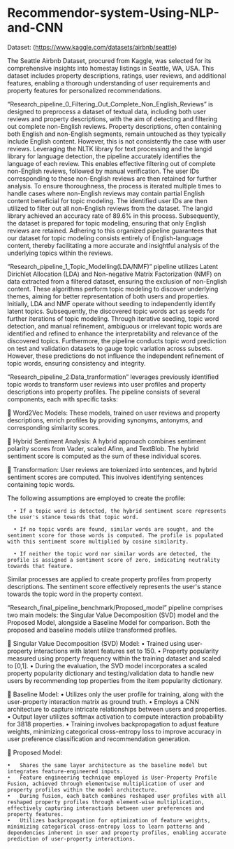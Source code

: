 # Recommendor-system-Using-NLP-and-CNN
Dataset: (https://www.kaggle.com/datasets/airbnb/seattle)

The Seattle Airbnb Dataset, procured from Kaggle, was selected for its comprehensive
insights into homestay listings in Seattle, WA, USA. This dataset includes property descriptions, ratings, user reviews, and additional features, enabling a thorough understanding of user requirements and property features for personalized recommendations.


“Research_pipeline_0_Filtering_Out_Complete_Non_English_Reviews” is designed to preprocess a dataset of textual data, including both user reviews and property descriptions, with the aim of detecting and filtering out complete non-English reviews. Property descriptions, often containing both English and non-English segments, remain untouched as they typically include English content. However, this is not consistently the case with user reviews.
Leveraging the NLTK library for text processing and the langid library for language detection, the pipeline accurately identifies the language of each review. This enables effective filtering out of complete non-English reviews, followed by manual verification. The user IDs corresponding to these non-English reviews are then retained for further analysis. To ensure thoroughness, the process is iterated multiple times to handle cases where non-English reviews may contain partial English content beneficial for topic modeling. The identified user IDs are then utilized to filter out all non-English reviews from the dataset. The langid library achieved an accuracy rate of 89.6% in this process.
Subsequently, the dataset is prepared for topic modeling, ensuring that only English reviews are retained. Adhering to this organized pipeline guarantees that our dataset for topic modeling consists entirely of English-language content, thereby facilitating a more accurate and insightful analysis of the underlying topics within the reviews.



“Research_pipeline_1_Topic_Modelling(LDA/NMF)”  pipeline utilizes Latent Dirichlet Allocation (LDA) and Non-negative Matrix Factorization (NMF) on data extracted from a filtered dataset, ensuring the exclusion of non-English content. These algorithms perform topic modeling to discover underlying themes, aiming for better representation of both users and properties. Initially, LDA and NMF operate without seeding to independently identify latent topics. Subsequently, the discovered topic words act as seeds for further iterations of topic modeling. Through iterative seeding, topic word detection, and manual refinement, ambiguous or irrelevant topic words are identified and refined to enhance the interpretability and relevance of the discovered topics.
Furthermore, the pipeline conducts topic word prediction on test and validation datasets to gauge topic variation across subsets. However, these predictions do not influence the independent refinement of topic words, ensuring consistency and integrity.

“Research_pipeline_2:Data_tranformation” leverages previously identified topic words to transform user reviews into user profiles and property descriptions into property profiles. The pipeline consists of several components, each with specific tasks:

  	Word2Vec Models: These models, trained on user reviews and property descriptions, enrich profiles by providing synonyms, antonyms, and corresponding similarity scores.
  
  	Hybrid Sentiment Analysis: A hybrid approach combines sentiment polarity scores from Vader, scaled Afinn, and TextBlob. The hybrid sentiment score is computed as the sum of these individual scores.
  
  	Transformation: User reviews are tokenized into sentences, and hybrid sentiment scores are computed. This involves identifying sentences containing topic words. 
  
  The following assumptions are employed to create the profile:
      
      •	If a topic word is detected, the hybrid sentiment score represents the user's stance towards that topic word.
      
      •	If no topic words are found, similar words are sought, and the sentiment score for those words is computed. The profile is populated with this sentiment score multiplied by cosine similarity.
      
      •	If neither the topic word nor similar words are detected, the profile is assigned a sentiment score of zero, indicating neutrality towards that feature.
      
  Similar processes are applied to create property profiles from property descriptions. The sentiment score effectively represents the user's stance towards the topic word in the property context.


“Research_final_pipeline_benchmark/Proposed_model” pipeline comprises two main models: the Singular Value Decomposition (SVD) model and the Proposed Model, alongside a Baseline Model for comparison. Both the proposed and baseline models utilize transformed profiles.

  	Singular Value Decomposition (SVD) Model:
    •	Trained using user-property interactions with latent features set to 150.
    •	Property popularity measured using property frequency within the training dataset and scaled to [0,1].
    •	During the evaluation, the SVD model incorporates a scaled property popularity dictionary and testing/validation data to handle new users by recommending top properties from the item popularity dictionary.
  
  	Baseline Model:
    •	Utilizes only the user profile for training, along with the user-property interaction matrix as ground truth.
    •	Employs a CNN architecture to capture intricate relationships between users and properties.
    •	Output layer utilizes softmax activation to compute interaction probability for 3818 properties.
    •	Training involves backpropagation to adjust feature weights, minimizing categorical cross-entropy loss to improve accuracy in user preference classification and recommendation generation.
  
  	Proposed Model:
  
    •	Shares the same layer architecture as the baseline model but integrates feature-engineered inputs.
    •	Feature engineering technique employed is User-Property Profile Fusion, achieved through elementwise multiplication of user and property profiles within the model architecture.
    •	During fusion, each batch combines reshaped user profiles with all reshaped property profiles through element-wise multiplication, effectively capturing interactions between user preferences and property features.
    •	Utilizes backpropagation for optimization of feature weights, minimizing categorical cross-entropy loss to learn patterns and dependencies inherent in user and property profiles, enabling accurate prediction of user-property interactions.
